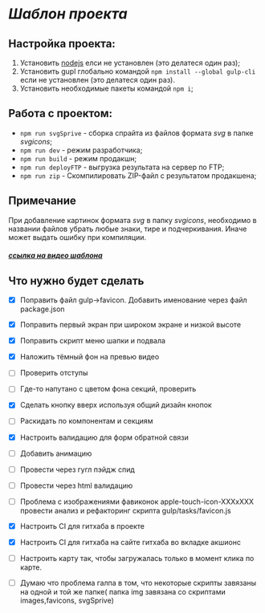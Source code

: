 # _Шаблон проекта_

## Настройка проекта:

1. Установить [nodejs](https://nodejs.org/en) елси не установлен (это делатеся один раз);
2. Установить gupl глобально командой `npm install --global gulp-cli` если не установлен (это делатеся один раз).
3. Установить необходимые пакеты командой `npm i`;

## Работа с проектом:

- `npm run svgSprive` - сборка спрайта из файлов формата _svg_ в папке _svgicons_;
- `npm run dev` - режим разработчика;
- `npm run build` - режим продакшн;
- `npm run deployFTP` - выгрузка результата на сервер по FTP;
- `npm run zip` - Скомпилировать ZIP-файл с результатом продакшена;

## Примечание

При добавление картинок формата _svg_ в папку _svgicons_, необходимо в названии файлов убрать любые знаки, тире и подчеркивания. Иначе может выдать ошибку при компиляции.

##### [ссылка на видео шаблона](https://youtu.be/jU88mLuLWlk)

## Что нужно будет сделать

- [x] Поправить файл gulp->favicon. Добавить именование через файл package.json

- [x] Поправить первый экран при широком экране и низкой высоте
- [x] Поправить скрипт меню шапки и подвала
- [x] Наложить тёмный фон на превью видео
- [ ] Проверить отступы
- [ ] Где-то напутано с цветом фона секций, проверить
- [x] Сделать кнопку вверх используя общий дизайн кнопок
- [ ] Раскидать по компонентам и секциям
- [x] Настроить валидацию для форм обратной связи
- [ ] Добавить анимацию
- [ ] Провести через гугл пэйдж спид
- [ ] Провести через html валидацию
- [ ] Проблема с изображениями фавиконок apple-touch-icon-XXXxXXX провести анализ и рефакторинг скрипта gulp/tasks/favicon.js
- [x] Настроить CI для гитхаба в проекте
- [x] Настроить CI для гитхаба на сайте гитхаба во вкладке акшионс
- [ ] Настроить карту так, чтобы загружалась только в момент клика по карте.
- [ ] Думаю что проблема галпа в том, что некоторые скрипты завязаны на одной и той же папке( папка img завязана со скриптами images,favicons, svgSprive)
